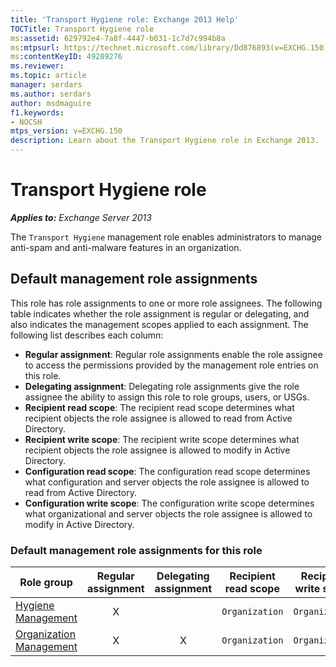 ```yaml
---
title: 'Transport Hygiene role: Exchange 2013 Help'
TOCTitle: Transport Hygiene role
ms:assetid: 629792e4-7a8f-4447-b031-1c7d7c994b8a
ms:mtpsurl: https://technet.microsoft.com/library/Dd876893(v=EXCHG.150)
ms:contentKeyID: 49289276
ms.reviewer: 
ms.topic: article
manager: serdars
ms.author: serdars
author: msdmaguire
f1.keywords:
- NOCSH
mtps_version: v=EXCHG.150
description: Learn about the Transport Hygiene role in Exchange 2013.
---
```


# Transport Hygiene role

_**Applies to:** Exchange Server 2013_

The `Transport Hygiene` management role enables administrators to manage anti-spam and anti-malware features in an organization.

## Default management role assignments

This role has role assignments to one or more role assignees. The following table indicates whether the role assignment is regular or delegating, and also indicates the management scopes applied to each assignment. The following list describes each column:

- **Regular assignment**: Regular role assignments enable the role assignee to access the permissions provided by the management role entries on this role.
- **Delegating assignment**: Delegating role assignments give the role assignee the ability to assign this role to role groups, users, or USGs.
- **Recipient read scope**: The recipient read scope determines what recipient objects the role assignee is allowed to read from Active Directory.
- **Recipient write scope**: The recipient write scope determines what recipient objects the role assignee is allowed to modify in Active Directory.
- **Configuration read scope**: The configuration read scope determines what configuration and server objects the role assignee is allowed to read from Active Directory.
- **Configuration write scope**: The configuration write scope determines what organizational and server objects the role assignee is allowed to modify in Active Directory.

### Default management role assignments for this role

|Role group|Regular assignment|Delegating assignment|Recipient read scope|Recipient write scope|Configuration read scope|Configuration write scope|
|---|:---:|:---:|---|---|---|---|
|[Hygiene Management](hygiene-management-exchange-2013-help.md)|X||`Organization`|`Organization`|`OrganizationConfig`|`OrganizationConfig`|
|[Organization Management](organization-management-exchange-2013-help.md)|X|X|`Organization`|`Organization`|`OrganizationConfig`|`OrganizationConfig`|
